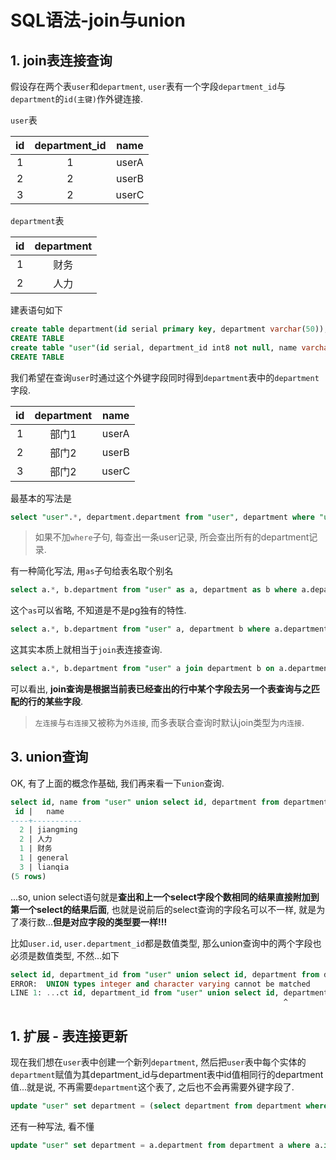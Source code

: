 # SQL语法-join与union

## 1. join表连接查询

假设存在两个表`user`和`department`, `user`表有一个字段`department_id`与`department`的`id(主键)`作外键连接. 

`user`表

|  id   | department_id | name  |
| :---: | :-----------: | :---: |
|   1   |       1       | userA |
|   2   |       2       | userB |
|   3   |       2       | userC |

`department`表

|  id   | department |
| :---: | :--------: |
|   1   |    财务    |
|   2   |    人力    |

建表语句如下

```sql
create table department(id serial primary key, department varchar(50));
CREATE TABLE
create table "user"(id serial, department_id int8 not null, name varchar(20), foreign key (id) references department);
CREATE TABLE
```

我们希望在查询`user`时通过这个外键字段同时得到`department`表中的`department`字段.

|  id   | department | name  |
| :---: | :--------: | :---: |
|   1   |   部门1    | userA |
|   2   |   部门2    | userB |
|   3   |   部门2    | userC |

最基本的写法是

```sql
select "user".*, department.department from "user", department where "user".department_id = department.id;
```

> 如果不加`where`子句, 每查出一条user记录, 所会查出所有的department记录.

有一种简化写法, 用`as`子句给表名取个别名

```sql
select a.*, b.department from "user" as a, department as b where a.department_id = b.id;
```

这个`as`可以省略, 不知道是不是pg独有的特性.

```sql
select a.*, b.department from "user" a, department b where a.department_id = b.id;
```

这其实本质上就相当于`join`表连接查询.

```sql
select a.*, b.department from "user" a join department b on a.department_id = b.id;
```

可以看出, **join查询是根据当前表已经查出的行中某个字段去另一个表查询与之匹配的行的某些字段**.

> `左连接`与`右连接`又被称为`外连接`, 而多表联合查询时默认join类型为`内连接`.

## 3. union查询

OK, 有了上面的概念作基础, 我们再来看一下`union`查询.

```sql
select id, name from "user" union select id, department from department;
 id |   name    
----+-----------
  2 | jiangming
  2 | 人力
  1 | 财务
  1 | general
  3 | lianqia
(5 rows)
```

...so, union select语句就是**查出和上一个select字段个数相同的结果直接附加到第一个select的结果后面**, 也就是说前后的select查询的字段名可以不一样, 就是为了凑行数...**但是对应字段的类型要一样!!!**

比如`user.id`, `user.department_id`都是数值类型, 那么union查询中的两个字段也必须是数值类型, 不然...如下

```sql
select id, department_id from "user" union select id, department from department;
ERROR:  UNION types integer and character varying cannot be matched
LINE 1: ...ct id, department_id from "user" union select id, department...
                                                             ^
```

## 1. 扩展 - 表连接更新

现在我们想在`user`表中创建一个新列`department`, 然后把`user`表中每个实体的`department`赋值为其department_id与department表中id值相同行的department值...就是说, 不再需要`department`这个表了, 之后也不会再需要外键字段了.

```sql
update "user" set department = (select department from department where department.id = "user".department_id);
```

还有一种写法, 看不懂

```sql
update "user" set department = a.department from department a where a.id = "user".department_id;
```
